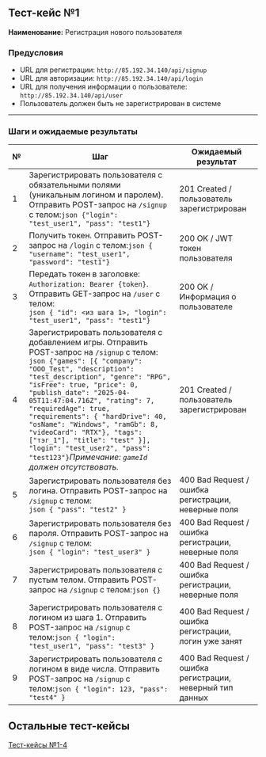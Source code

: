 ## Тест-кейс №1
**Наименование:** Регистрация нового пользователя

### Предусловия
- URL для регистрации: `http://85.192.34.140/api/signup`
- URL для авторизации: `http://85.192.34.140/api/login`
- URL для получения информации о пользователе: `http://85.192.34.140/api/user`
- Пользователь должен быть не зарегистрирован в системе

---

### Шаги и ожидаемые результаты

| № | Шаг                                                                                                                                                                                                                                                                                                                                                                                                                                                                                                                                | Ожидаемый результат                                       |
|---|------------------------------------------------------------------------------------------------------------------------------------------------------------------------------------------------------------------------------------------------------------------------------------------------------------------------------------------------------------------------------------------------------------------------------------------------------------------------------------------------------------------------------------|-----------------------------------------------------------|
| 1 | Зарегистрировать пользователя с обязательными полями (уникальным логином и паролем). Отправить POST-запрос на `/signup` с телом:```json {"login": "test_user1", "pass": "test1"}```                                                                                                                                                                                                                                                                                                                                                | 201 Created / пользователь зарегистрирован                |
| 2 | Получить токен. Отправить POST-запрос на `/login` с телом:```json {  "username": "test_user1", "password": "test1"}```                                                                                                                                                                                                                                                                                                                                                                                                             | 200 OK / JWT токен пользователя                           |
| 3 | Передать токен в заголовке: `Authorization: Bearer {token}`. Отправить GET-запрос на `/user` с телом:<br>```json { "id": <из шага 1>, "login": "test_user1", "pass": "test1"}```                                                                                                                                                                                                                                                                                                                                                   | 200 OK / Информация о пользователе                        |
| 4 | Зарегистрировать пользователя с добавлением игры. Отправить POST-запрос на `/signup` с телом:<br>```json {"games": [{ "company": "OOO_Test", "description": "test_description", "genre": "RPG", "isFree": true, "price": 0, "publish_date": "2025-04-05T11:47:04.716Z", "rating": 7, "requiredAge": true, "requirements": { "hardDrive": 40, "osName": "Windows", "ramGb": 8, "videoCard": "RTX"}, "tags": ["тэг_1"], "title": "test" }], "login": "test_user2", "pass": "test123"}```_Примечание: `gameId` должен отсутствовать._ | 201 Created / пользователь зарегистрирован                |
| 5 | Зарегистрировать пользователя без логина. Отправить POST-запрос на `/signup` с телом:<br>```json { "pass": "test2" }```                                                                                                                                                                                                                                                                                                                                                                                                            | 400 Bad Request / ошибка регистрации, неверные поля       |
| 6 | Зарегистрировать пользователя без пароля. Отправить POST-запрос на `/signup` с телом:<br>```json { "login": "test_user3" }```                                                                                                                                                                                                                                                                                                                                                                                                      | 400 Bad Request / ошибка регистрации, неверные поля       |
| 7 | Зарегистрировать пользователя с пустым телом. Отправить POST-запрос на `/signup` с телом:```json {}```                                                                                                                                                                                                                                                                                                                                                                                                                             | 400 Bad Request / ошибка регистрации, неверные поля       |
| 8 | Зарегистрировать пользователя с логином из шага 1. Отправить POST-запрос на `/signup` с телом:```json { "login": "test_user1", "pass": "test3" }```                                                                                                                                                                                                                                                                                                                                                                                | 400 Bad Request / ошибка регистрации, логин уже занят     |
| 9 | Зарегистрировать пользователя с логином в виде числа. Отправить POST-запрос на `/signup` с телом:```json { "login": 123, "pass": "test4" }```                                                                                                                                                                                                                                                                                                                                                                                      | 400 Bad Request / ошибка регистрации, неверный тип данных |

## Остальные тест-кейсы
[Тест-кейсы №1-4](https://docs.google.com/document/d/1KQfGYCzYk0digebRiP1wzmp4HF5wcHtPSYoCkGiqHIE/edit?usp=sharing)